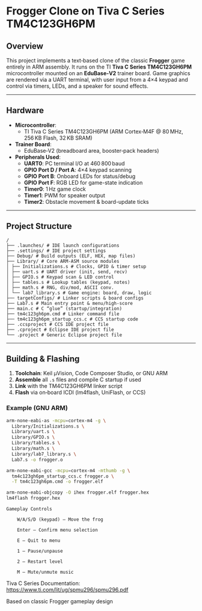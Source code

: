 # Frogger Clone on Tiva C Series TM4C123GH6PM

## Overview
This project implements a text‑based clone of the classic **Frogger** game entirely in ARM assembly. It runs on the TI **Tiva C Series TM4C123GH6PM** microcontroller mounted on an **EduBase‑V2** trainer board. Game graphics are rendered via a UART terminal, with user input from a 4×4 keypad and control via timers, LEDs, and a speaker for sound effects.

---

## Hardware

- **Microcontroller**:  
  - TI Tiva C Series TM4C123GH6PM (ARM Cortex‑M4F @ 80 MHz, 256 KB Flash, 32 KB SRAM)
- **Trainer Board**:  
  - EduBase‑V2 (breadboard area, booster‑pack headers)
- **Peripherals Used**:
  - **UART0**: PC terminal I/O at 460 800 baud
  - **GPIO Port D / Port A**: 4×4 keypad scanning
  - **GPIO Port B**: Onboard LEDs for status/debug
  - **GPIO Port F**: RGB LED for game-state indication
  - **Timer0**: 1 Hz game clock
  - **Timer1**: PWM for speaker output
  - **Timer2**: Obstacle movement & board-update ticks

---

## Project Structure
```
/
├── .launches/ # IDE launch configurations
├── .settings/ # IDE project settings
├── Debug/ # Build outputs (ELF, HEX, map files)
├── Library/ # Core ARM‑ASM source modules
│ ├── Initializations.s # Clocks, GPIO & timer setup
│ ├── uart.s # UART driver (init, send, recv)
│ ├── GPIO.s # Keypad scan & LED control
│ ├── tables.s # Lookup tables (keypad, notes)
│ ├── math.s # RNG, div/mod, ASCII conv.
│ └── lab7_library.s # Game engine: board, draw, logic
├── targetConfigs/ # Linker scripts & board configs
├── Lab7.s # Main entry point & menu/high‑score
├── main.c # C “glue” (startup/integration)
├── tm4c123gh6pm.cmd # Linker command file
├── tm4c123gh6pm_startup_ccs.c # CCS startup code
├── .ccsproject # CCS IDE project file
├── .cproject # Eclipse IDE project file
└── .project # Generic Eclipse project file
```

---

## Building & Flashing

1. **Toolchain**: Keil µVision, Code Composer Studio, or GNU ARM  
2. **Assemble** all `.s` files and compile C startup if used  
3. **Link** with the TM4C123GH6PM linker script  
4. **Flash** via on‑board ICDI (lm4flash, UniFlash, or CCS)

### Example (GNU ARM)
```sh
arm-none-eabi-as -mcpu=cortex-m4 -g \
  Library/Initializations.s \
  Library/uart.s \
  Library/GPIO.s \
  Library/tables.s \
  Library/math.s \
  Library/lab7_library.s \
  Lab7.s -o frogger.o

arm-none-eabi-gcc -mcpu=cortex-m4 -mthumb -g \
  tm4c123gh6pm_startup_ccs.c frogger.o \
  -T tm4c123gh6pm.cmd -o frogger.elf

arm-none-eabi-objcopy -O ihex frogger.elf frogger.hex
lm4flash frogger.hex
```
```
Gameplay Controls

    W/A/S/D (keypad) — Move the frog

    Enter — Confirm menu selection

    E — Quit to menu

    1 — Pause/unpause

    2 — Restart level

    M — Mute/unmute music

```
  Tiva C Series Documentation: https://www.ti.com/lit/ug/spmu296/spmu296.pdf

  Based on classic Frogger gameplay design


